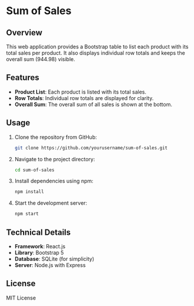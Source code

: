 # Sum of Sales

## Overview
This web application provides a Bootstrap table to list each product with its total sales per product. It also displays individual row totals and keeps the overall sum (944.98) visible.

## Features
- **Product List**: Each product is listed with its total sales.
- **Row Totals**: Individual row totals are displayed for clarity.
- **Overall Sum**: The overall sum of all sales is shown at the bottom.

## Usage
1. Clone the repository from GitHub:
   ```bash
   git clone https://github.com/yourusername/sum-of-sales.git
   ```
2. Navigate to the project directory:
   ```bash
   cd sum-of-sales
   ```
3. Install dependencies using npm:
   ```bash
   npm install
   ```
4. Start the development server:
   ```bash
   npm start
   ```

## Technical Details
- **Framework**: React.js
- **Library**: Bootstrap 5
- **Database**: SQLite (for simplicity)
- **Server**: Node.js with Express

## License
MIT License
```

